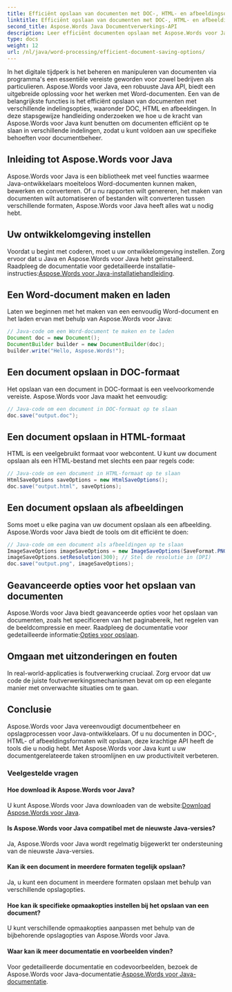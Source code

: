 ```yaml
---
title: Efficiënt opslaan van documenten met DOC-, HTML- en afbeeldingsopties
linktitle: Efficiënt opslaan van documenten met DOC-, HTML- en afbeeldingsopties
second_title: Aspose.Words Java Documentverwerkings-API
description: Leer efficiënt documenten opslaan met Aspose.Words voor Java. Deze stapsgewijze handleiding behandelt DOC-, HTML- en afbeeldingsopties, waarmee u uw vaardigheden in documentbeheer verbetert.
type: docs
weight: 12
url: /nl/java/word-processing/efficient-document-saving-options/
---
```

In het digitale tijdperk is het beheren en manipuleren van documenten via programma's een essentiële vereiste geworden voor zowel bedrijven als particulieren. Aspose.Words voor Java, een robuuste Java API, biedt een uitgebreide oplossing voor het werken met Word-documenten. Een van de belangrijkste functies is het efficiënt opslaan van documenten met verschillende indelingsopties, waaronder DOC, HTML en afbeeldingen. In deze stapsgewijze handleiding onderzoeken we hoe u de kracht van Aspose.Words voor Java kunt benutten om documenten efficiënt op te slaan in verschillende indelingen, zodat u kunt voldoen aan uw specifieke behoeften voor documentbeheer.


## Inleiding tot Aspose.Words voor Java

Aspose.Words voor Java is een bibliotheek met veel functies waarmee Java-ontwikkelaars moeiteloos Word-documenten kunnen maken, bewerken en converteren. Of u nu rapporten wilt genereren, het maken van documenten wilt automatiseren of bestanden wilt converteren tussen verschillende formaten, Aspose.Words voor Java heeft alles wat u nodig hebt.

## Uw ontwikkelomgeving instellen

Voordat u begint met coderen, moet u uw ontwikkelomgeving instellen. Zorg ervoor dat u Java en Aspose.Words voor Java hebt geïnstalleerd. Raadpleeg de documentatie voor gedetailleerde installatie-instructies:[Aspose.Words voor Java-installatiehandleiding](https://releases.aspose.com/words/java/).

## Een Word-document maken en laden

Laten we beginnen met het maken van een eenvoudig Word-document en het laden ervan met behulp van Aspose.Words voor Java:

```java
// Java-code om een Word-document te maken en te laden
Document doc = new Document();
DocumentBuilder builder = new DocumentBuilder(doc);
builder.write("Hello, Aspose.Words!");
```

## Een document opslaan in DOC-formaat

Het opslaan van een document in DOC-formaat is een veelvoorkomende vereiste. Aspose.Words voor Java maakt het eenvoudig:

```java
// Java-code om een document in DOC-formaat op te slaan
doc.save("output.doc");
```

## Een document opslaan in HTML-formaat

HTML is een veelgebruikt formaat voor webcontent. U kunt uw document opslaan als een HTML-bestand met slechts een paar regels code:

```java
// Java-code om een document in HTML-formaat op te slaan
HtmlSaveOptions saveOptions = new HtmlSaveOptions();
doc.save("output.html", saveOptions);
```

## Een document opslaan als afbeeldingen

Soms moet u elke pagina van uw document opslaan als een afbeelding. Aspose.Words voor Java biedt de tools om dit efficiënt te doen:

```java
// Java-code om een document als afbeeldingen op te slaan
ImageSaveOptions imageSaveOptions = new ImageSaveOptions(SaveFormat.PNG);
imageSaveOptions.setResolution(300); // Stel de resolutie in (DPI)
doc.save("output.png", imageSaveOptions);
```

## Geavanceerde opties voor het opslaan van documenten

 Aspose.Words voor Java biedt geavanceerde opties voor het opslaan van documenten, zoals het specificeren van het paginabereik, het regelen van de beeldcompressie en meer. Raadpleeg de documentatie voor gedetailleerde informatie:[Opties voor opslaan](https://reference.aspose.com/words/java/com.aspose.words/saveoptions/).

## Omgaan met uitzonderingen en fouten

In real-world-applicaties is foutverwerking cruciaal. Zorg ervoor dat uw code de juiste foutverwerkingsmechanismen bevat om op een elegante manier met onverwachte situaties om te gaan.

## Conclusie

Aspose.Words voor Java vereenvoudigt documentbeheer en opslagprocessen voor Java-ontwikkelaars. Of u nu documenten in DOC-, HTML- of afbeeldingsformaten wilt opslaan, deze krachtige API heeft de tools die u nodig hebt. Met Aspose.Words voor Java kunt u uw documentgerelateerde taken stroomlijnen en uw productiviteit verbeteren.

### Veelgestelde vragen

#### Hoe download ik Aspose.Words voor Java?

 U kunt Aspose.Words voor Java downloaden van de website:[Download Aspose.Words voor Java](https://releases.aspose.com/words/java/).

#### Is Aspose.Words voor Java compatibel met de nieuwste Java-versies?

Ja, Aspose.Words voor Java wordt regelmatig bijgewerkt ter ondersteuning van de nieuwste Java-versies.

#### Kan ik een document in meerdere formaten tegelijk opslaan?

Ja, u kunt een document in meerdere formaten opslaan met behulp van verschillende opslagopties.

#### Hoe kan ik specifieke opmaakopties instellen bij het opslaan van een document?

U kunt verschillende opmaakopties aanpassen met behulp van de bijbehorende opslagopties van Aspose.Words voor Java.

#### Waar kan ik meer documentatie en voorbeelden vinden?

 Voor gedetailleerde documentatie en codevoorbeelden, bezoek de Aspose.Words voor Java-documentatie:[Aspose.Words voor Java-documentatie](https://reference.aspose.com/words/java/).
